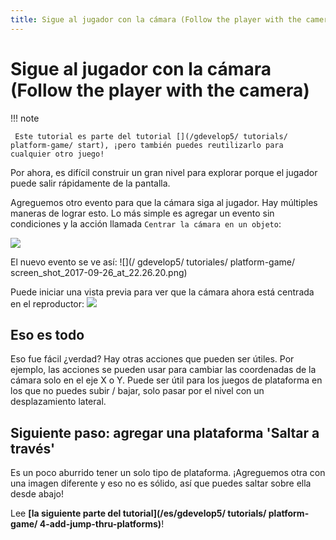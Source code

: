 ```yaml
---
title: Sigue al jugador con la cámara (Follow the player with the camera)
---
```

# Sigue al jugador con la cámara (Follow the player with the camera)

!!! note

     Este tutorial es parte del tutorial [](/gdevelop5/ tutorials/ platform-game/ start), ¡pero también puedes reutilizarlo para cualquier otro juego! 

Por ahora, es difícil construir un gran nivel para explorar porque el jugador puede salir rápidamente de la pantalla.

Agreguemos otro evento para que la cámara siga al jugador. Hay múltiples maneras de lograr esto. Lo más simple es agregar un evento sin condiciones y la acción llamada `Centrar la cámara en un objeto`:

![](/gdevelop5/tutorials/platform-game/screen_shot_2017-09-26_at_22.25.53.png)

El nuevo evento se ve así: ![](/ gdevelop5/ tutoriales/ platform-game/ screen_shot_2017-09-26_at_22.26.20.png)

Puede iniciar una vista previa para ver que la cámara ahora está centrada en el reproductor: ![](/gdevelop5/tutorials/platform-game/screen_shot_2017-09-26_at_22.27.31.png)

## Eso es todo

Eso fue fácil ¿verdad? Hay otras acciones que pueden ser útiles. Por ejemplo, las acciones se pueden usar para cambiar las coordenadas de la cámara solo en el eje X o Y. Puede ser útil para los juegos de plataforma en los que no puedes subir / bajar, solo pasar por el nivel con un desplazamiento lateral.

## Siguiente paso: agregar una plataforma 'Saltar a través'

Es un poco aburrido tener un solo tipo de plataforma. ¡Agreguemos otra con una imagen diferente y eso no es sólido, así que puedes saltar sobre ella desde abajo!

Lee **[la siguiente parte del tutorial](/es/gdevelop5/ tutorials/ platform-game/ 4-add-jump-thru-platforms)**!
